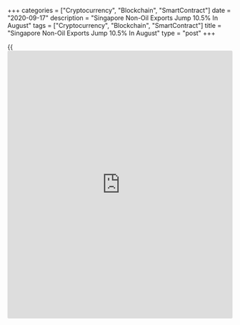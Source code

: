 +++
categories = ["Cryptocurrency", "Blockchain", "SmartContract"]
date = "2020-09-17"
description = "Singapore Non-Oil Exports Jump 10.5% In August"
tags = ["Cryptocurrency", "Blockchain", "SmartContract"]
title = "Singapore Non-Oil Exports Jump 10.5% In August"
type = "post"
+++

{{<iframe id="large-banner" src="https://www.bounty.group/#slide=25.0" width="100%" height="600" scrolling="no" style="border: 0px solid rgb(216, 221, 230); border-radius: 3px;">}}

Non-oil exports in Singapore were up a seasonally adjusted 10.5 percent
on month in August, Enterprise Singapore said on Thursday.

That exceeded forecasts for an increase of 0.9 percent following the 1.2
percent gain in July.

On a yearly basis, non-oil exports rose 7.7 percent - again beating
expectations for 3.7 percent and up from the downwardly revised 5.9
percent in the previous month (originally 6.0 percent).

Growth was mainly driven by non-electronics such as non-monetary gold,
specialized machinery and food preparations, the bureau said - while
electronics also increased.

For comments and feedback [contact](https://www.playgroundfx.com/contact/): editorial@rtt[news](https://www.letsplayfx.com/blog/forex-news-website/).com

[Economic News][1]

 **What parts of the world are seeing the best (and worst) economic
performances lately? Click[here][2] to check out our [Econ Scorecard][2]
and find out! See up-to-the-moment [ranking](https://www.playgroundfx.com/blog/crypto-exchange-ranking/)s for the best and worst
performers in [GDP][3], [unemployment rate][4], [inflation][5] and much
more.**

   1. www.rtt[news](https://www.letsplayfx.com/blog/forex-news-website/).com/Content/EconomicNews.aspx
   2. www.rtt[news](https://www.letsplayfx.com/blog/forex-news-website/).com/economic-scorecard/world-rank/unemployment-rate/highest-performance.aspx
   3. www.rtt[news](https://www.letsplayfx.com/blog/forex-news-website/).com/economic-scorecard/world-rank/GDP/highest-performance.aspx
   4. www.rtt[news](https://www.letsplayfx.com/blog/forex-news-website/).com/economic-scorecard/world-rank/unemployment-rate/lowest-performance.aspx
   5. www.rtt[news](https://www.letsplayfx.com/blog/forex-news-website/).com/economic-scorecard/world-rank/CPI/highest-performance.aspx